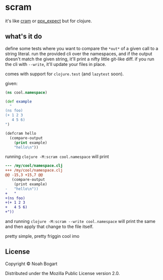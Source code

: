 # scram

it's like [cram](https://bitheap.org/cram/) or [ppx_expect](https://github.com/janestreet/ppx_expect) but for clojure.

## what's it do

define some tests where you want to compare the `*out*` of a given call to a string literal. run the provided cli over the namespaces, and if the output doesn't match the given string, it'll print a nifty little git-like diff. if you run the cli with `--write`, it'll update your files in place.

comes with support for `clojure.test` (and `lazytest` soon).

given:

```clojure
(ns cool.namespace)

(def example
  "
(ns foo)
(+ 1 2 3
   4 5 6)
")

(defcram hello
  (compare-output
    (print example)
    "hello\n"))
```

running `clojure -M:scram cool.namespace` will print

```diff
--- /my/cool/namespace.clj
+++ /my/cool/namespace.clj
@@ -15,3 +15,7 @@
   (compare-output
    (print example)
-   "hello\n"))
+   "
+(ns foo)
+(+ 1 2 3
+   4 5 6)
+"))
```

and running `clojure -M:scram --write cool.namespace` will print the same and then apply that change to the file itself.

pretty simple, pretty friggin cool imo

## License

Copyright © Noah Bogart

Distributed under the Mozilla Public License version 2.0.
